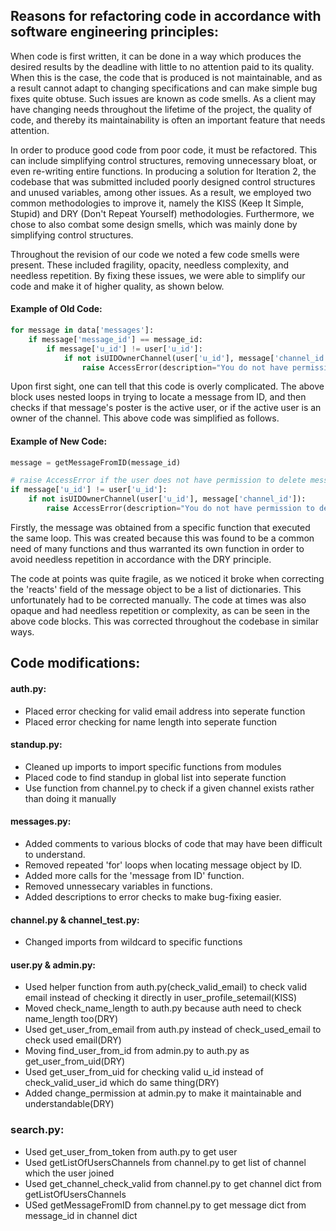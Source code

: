 ## Reasons for refactoring code in accordance with software engineering principles:
When code is first written, it can be done in a way which produces the desired
results by the deadline with little to no attention paid to its quality. When
this is the case, the code that is produced is not maintainable, and as a result
cannot adapt to changing specifications and can make simple bug fixes quite
obtuse. Such issues are known as code smells. As a client may have changing needs
throughout the lifetime of the project, the quality of code, and thereby its
maintainability is often an important feature that needs attention.

In order to produce good code from poor code, it must be refactored. This can
include simplifying control structures, removing unnecessary bloat, or even
re-writing entire functions. In producing a solution for Iteration 2, the codebase
that was submitted included poorly designed control structures and unused
variables, among other issues. As a result, we employed two common methodologies
to improve it, namely the KISS (Keep It Simple, Stupid) and DRY (Don't Repeat
Yourself) methodologies. Furthermore, we chose to also combat some design smells,
which was mainly done by simplifying control structures.

Throughout the revision of our code we noted a few code smells were present.
These included fragility, opacity, needless complexity, and needless
repetition. By fixing these issues, we were able to simplify our code and make it
of higher quality, as shown below.

#### Example of Old Code:
```python
for message in data['messages']:
    if message['message_id'] == message_id:
        if message['u_id'] != user['u_id']:
            if not isUIDOwnerChannel(user['u_id'], message['channel_id']):
                raise AccessError(description="You do not have permission to delete this message.")
```
Upon first sight, one can tell that this code is overly complicated. The above
block uses nested loops in trying to locate a message from ID, and then checks
if that message's poster is the active user, or if the active user is an owner
of the channel. This above code was simplified as follows.

#### Example of New Code:
```python
message = getMessageFromID(message_id)

# raise AccessError if the user does not have permission to delete message.
if message['u_id'] != user['u_id']:
    if not isUIDOwnerChannel(user['u_id'], message['channel_id']):
        raise AccessError(description="You do not have permission to delete this message.")
```
Firstly, the message was obtained from a specific function that executed the same
loop. This was created because this was found to be a common need of many functions
and thus warranted its own function in order to avoid needless repetition in
accordance with the DRY principle.

The code at points was quite fragile, as we noticed it broke when correcting the
'reacts' field of the message object to be a list of dictionaries. This unfortunately
had to be corrected manually. The code at times was also opaque and had needless repetition or complexity, as
can be seen in the above code blocks. This was corrected throughout the codebase
in similar ways.

## Code modifications:

#### auth.py:
* Placed error checking for valid email address into seperate function
* Placed error checking for name length into seperate function

#### standup.py:
* Cleaned up imports to import specific functions from modules
* Placed code to find standup in global list into seperate function
* Use function from channel.py to check if a given channel exists rather than doing it manually

#### messages.py:
* Added comments to various blocks of code that may have been difficult to understand.
* Removed repeated 'for' loops when locating message object by ID.
* Added more calls for the 'message from ID' function.
* Removed unnessecary variables in functions.
* Added descriptions to error checks to make bug-fixing easier.

#### channel.py & channel_test.py:
* Changed imports from wildcard to specific functions

#### user.py & admin.py:
* Used helper function from auth.py(check_valid_email) to check valid email instead of 
  checking it directly in user_profile_setemail(KISS)
* Moved check_name_length to auth.py because auth need to check name_length too(DRY)
* Used get_user_from_email from auth.py instead of check_used_email to check used email(DRY)
* Moving find_user_from_id from admin.py to auth.py as get_user_from_uid(DRY)
* Used  get_user_from_uid for checking valid u_id instead of check_valid_user_id which do same thing(DRY)
* Added change_permission at admin.py to make it maintainable and understandable(DRY)

### search.py:
* Used get_user_from_token from auth.py to get user
* Used getListOfUsersChannels from channel.py to get list of channel which the user joined
* Used get_channel_check_valid from channel.py to get channel dict from getListOfUsersChannels
* USed getMessageFromID from channel.py to get message dict from message_id in channel dict
